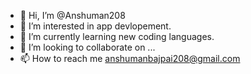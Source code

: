 - 👋 Hi, I’m @Anshuman208
- 👀 I’m interested in app devlopement.
- 🌱 I’m currently learning new coding languages.
- 💞️ I’m looking to collaborate on ...
- 📫 How to reach me anshumanbajpai208@gmail.com

<!---
Anshuman208/Anshuman208 is a ✨ special ✨ repository because its `README.md` (this file) appears on your GitHub profile.
You can click the Preview link to take a look at your changes.
--->
